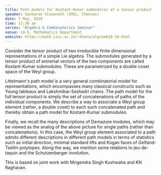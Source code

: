 ```yaml
---
title: Path models for Kostant-Kumar submodules of a tensor product
speaker: Sankaran Viswanath (IMSc, Chennai)
date: 7 May, 2019
time: 11:30 am
series: "Algebra & Combinatorics Seminar"
venue: LH-5, Mathematics Department
website: https://math.iisc.ac.in/~khare/algcomb18-19.html
---
```


Consider the tensor product of two irreducible finite dimensional
representations of a simple Lie algebra. The submodules generated
by a tensor product of extremal vectors of the two components are
called Kostant-Kumar submodules. These are parametrized by a double
coset space of the Weyl group. 

Littelmann's path model is a very general combinatorial model for
representations, which encompasses many classical constructs such
as Young tableaux and Lakshmibai-Seshadri chains. The path model
for the full tensor product is simply the set of concatenations of
paths of the individual components. We describe a way to associate
a Weyl group element (rather, a double coset) to each such concatenated
path and thereby obtain a path model for Kostant-Kumar submodules. 

Finally, we recall the many descriptions of Demazure modules, which
may be viewed as the analog of the above picture for single paths
(rather than concatenations). In this case, the Weyl group element
associated to a path admits different descriptions in different path
models in terms of statistics such as initial direction, minimal
standard lifts and Kogan faces of Gelfand-Tsetlin polytopes. Along
the way, we mention some relations to jeu-de-taquin and the
Schutzenberger involution. 

This is based on joint work with Mrigendra Singh Kushwaha and
KN Raghavan.

